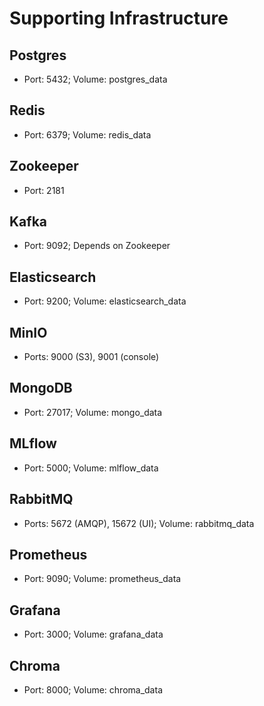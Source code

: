 # Supporting Infrastructure

## Postgres
- Port: 5432; Volume: postgres_data

## Redis
- Port: 6379; Volume: redis_data

## Zookeeper
- Port: 2181

## Kafka
- Port: 9092; Depends on Zookeeper

## Elasticsearch
- Port: 9200; Volume: elasticsearch_data

## MinIO
- Ports: 9000 (S3), 9001 (console)

## MongoDB
- Port: 27017; Volume: mongo_data

## MLflow
- Port: 5000; Volume: mlflow_data

## RabbitMQ
- Ports: 5672 (AMQP), 15672 (UI); Volume: rabbitmq_data

## Prometheus
- Port: 9090; Volume: prometheus_data

## Grafana
- Port: 3000; Volume: grafana_data

## Chroma
- Port: 8000; Volume: chroma_data
